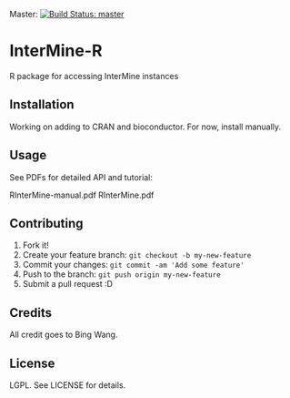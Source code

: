 Master: [![Build Status: master][travis-badge-master]][ci]

# InterMine-R

R package for accessing InterMine instances

## Installation

Working on adding to CRAN and bioconductor. For now, install manually.

## Usage

See PDFs for detailed API and tutorial:

 RInterMine-manual.pdf
 RInterMine.pdf

## Contributing

1. Fork it!
2. Create your feature branch: `git checkout -b my-new-feature`
3. Commit your changes: `git commit -am 'Add some feature'`
4. Push to the branch: `git push origin my-new-feature`
5. Submit a pull request :D

## Credits

All credit goes to Bing Wang.

## License

LGPL. See LICENSE for details.

[travis-badge-master]: https://travis-ci.org/intermine/intermineR.svg?branch=master
[ci]: https://travis-ci.org/intermine/intermine

